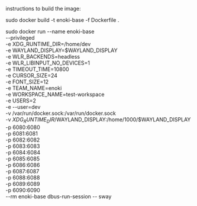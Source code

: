 instructions to build the image:

sudo docker build -t enoki-base -f Dockerfile .

sudo docker run --name enoki-base \
--privileged \
-e XDG_RUNTIME_DIR=/home/dev \
-e WAYLAND_DISPLAY=$WAYLAND_DISPLAY \
-e WLR_BACKENDS=headless \
-e WLR_LIBINPUT_NO_DEVICES=1 \
-e TIMEOUT_TIME=10800 \
-e CURSOR_SIZE=24 \
-e FONT_SIZE=12 \
-e TEAM_NAME=enoki \
-e WORKSPACE_NAME=test-workspace \
-e USERS=2 \
-e --user=dev \
-v /var/run/docker.sock:/var/run/docker.sock \
-v $XDG_RUNTIME_DIR/$WAYLAND_DISPLAY:/home/1000/$WAYLAND_DISPLAY \
-p 6080:6080 \
-p 6081:6081 \
-p 6082:6082 \
-p 6083:6083 \
-p 6084:6084 \
-p 6085:6085 \
-p 6086:6086 \
-p 6087:6087 \
-p 6088:6088 \
-p 6089:6089 \
-p 6090:6090 \
--rm  enoki-base dbus-run-session -- sway

